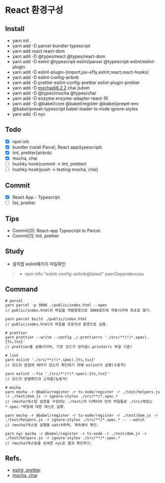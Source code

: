 # React 환경구성

## Install
- yarn init .
- yarn add -D parcel-bundler typescript
- yarn add react react-dom 
- yarn add -D @types/react @types/react-dom
- yarn add -D eslint @typescript-eslint/parser @typescript-eslint/eslint-plugin
- yarn add -D eslint-plugin-{import,jsx-a11y,eslint,react,react-hooks}
- yarn add -D eslint-config-airbnb
- yarn add -D prettier eslint-config-prettier eslint-plugin-prettier
- yarn add -D mocha@6.2.2 chai jsdom
- yarn add -D @types/mocha @types/chai
- yarn add -D enzyme enzyme-adapter-react-16
- yarn add -D @babel/core @babel/register @babel/preset-env @babel/preset-typescript babel-loader ts-node ignore-styles
- yarn add -D nyc

## Todo
- [x] npm init.
- [x] bundler install Parcel, React app(typescript).
- [x] lint, prettier(airbnb)
- [x] mocha, chai
- [ ] hushky hook(commit -> lint, prettier)
- [ ] hushky hook(push -> testing mocha, chai)

## Commit
- [x] React App - Typescript.
- [ ] list, prettier

## Tips
- Commit[0]: React-app Typescript to Parcel.
- Commit[1]: lint, prettier


## Study
- 설치할 eslint패키지 파일확인 
> - npm info "eslint-config-airbnb@latest" peerDependencies


## Command
```
# parcel
yarn parcel -p 3000 ./public/index.html --open
// public/index.html의 파일을 개발환경으로 3000포트에 작동시키며 최초로 열기.

yarn parcel build ./public/index.html
// public/index.html의 파일을 프로덕션 환경으로 실행.

# prettier
yarn prettier --write --config ./.prettierrc './src/**/!(*.spec).{ts,tsx}'
// prettier를 실행시키며, 기존 코드가 정리됨(.printerrc 파일 기준)

# lint
yarn eslint './src/**/!(*.spec).{ts,tsx}'
// 코드의 문법에 에러가 있는지 확인하기 위해 eslint가 실행(수동적)

yarn exlint --fix './src/**/!(*.spec).{ts,tsx}'
// 코드의 문법확인과 고쳐줌(능동적)

# mocha
yarn mocha -r @bable/register -r ts-node/register -r ./test/helpers.js -r ./test/dom.js -r ignore-styles ./src/**/*.spec.*
// (mocha)테스팅 설정을 구성하는 ./test/의 디렉터리 안의 파일들로 ./src/에있는 *.spec.*파일에 대한 테스트 실행.

yarn mocha -r @babel/register -r ts-node/register -r ./test/dom.js -r ./test/helpers.js -r ignore-styles ./src/**/*.spec.* -- --watch
// (mocha)테스팅 실행을 watch하며, 계속해서 확인.

yarn nyc mocha -r @babel/register -r ts-node -r ./test/dom.js -r ./test/helpers.js -r ignore-styles ./src/**/*.spec.*
// (mocha)테스팅을 상세한 nyc로 결과 확인하기.
```

## Refs.
- [eslint, prettier](https://flamingotiger.github.io/javascript/eslint-setup/#2-1-eslint-config-airbnb-%EB%A1%9C-%EC%84%A4%EC%B9%98%ED%95%98%EA%B8%B0)
- [mocha, chai](https://rinae.dev/posts/react-testing-tutorial-kr)
